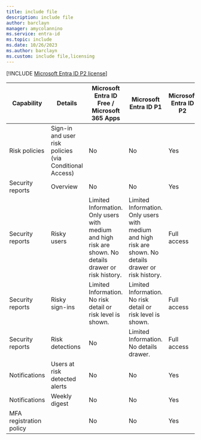 ```yaml
---
title: include file
description: include file
author: barclayn
manager: amycolannino
ms.service: entra-id
ms.topic: include
ms.date: 10/26/2023
ms.author: barclayn
ms.custom: include file,licensing
---
```



[!INCLUDE [Microsoft Entra ID P2 license](~/includes/entra-p2-license.md)]

| Capability | Details | Microsoft Entra ID Free / Microsoft 365 Apps | Microsoft Entra ID P1 | Microsoft Entra ID P2 | Microsoft Entra Suite |
| --- | --- | --- | --- | --- | --- |
| Risk policies | Sign-in and user risk policies (via Conditional Access) | No | No | Yes | Yes |
| Security reports | Overview | No | No | Yes | Yes |
| Security reports | Risky users | Limited Information. Only users with medium and high risk are shown. No details drawer or risk history. | Limited Information. Only users with medium and high risk are shown. No details drawer or risk history. | Full access| Yes |
| Security reports | Risky sign-ins | Limited Information. No risk detail or risk level is shown. | Limited Information. No risk detail or risk level is shown. | Full access | Yes |
| Security reports | Risk detections | No | Limited Information. No details drawer.| Full access | Yes |
| Notifications | Users at risk detected alerts | No | No | Yes | Yes |
| Notifications | Weekly digest | No | No | Yes | Yes |
| MFA registration policy |   | No | No | Yes | Yes |
